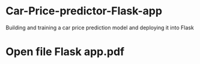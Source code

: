 # Car-Price-predictor-Flask-app
Building and training a car price prediction model and deploying it into Flask
# Open file Flask app.pdf
